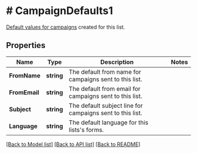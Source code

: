 # # CampaignDefaults1
[Default values for campaigns](https://mailchimp.com/help/edit-your-emails-subject-preview-text-from-name-or-from-email-address/) created for this list.

## Properties 


Name | Type | Description | Notes
------------ | ------------- | ------------- | -------------
**FromName**| **string** | The default from name for campaigns sent to this list.  |
**FromEmail**| **string** | The default from email for campaigns sent to this list.  |
**Subject**| **string** | The default subject line for campaigns sent to this list.  |
**Language**| **string** | The default language for this lists&#39;s forms.  |


[[Back to Model list]](../../README.md#models) [[Back to API list]](../../README.md#endpoints) [[Back to README]](../../README.md)

